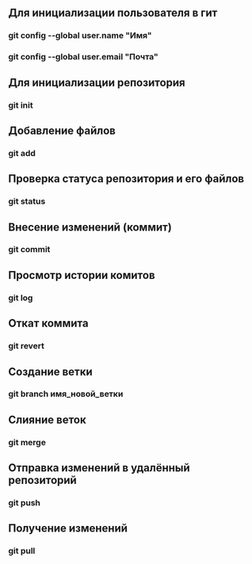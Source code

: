 ## Для инициализации пользователя в гит
### git config --global user.name "Имя"
### git config --global user.email "Почта"

## Для инициализации репозитория
### git init

## Добавление файлов
### git add

## Проверка статуса репозитория и его файлов
### git status

## Внесение изменений (коммит)
### git commit

## Просмотр истории комитов
### git log

## Откат коммита
### git revert

## Создание ветки
### git branch имя_новой_ветки

## Слияние веток
### git merge

## Отправка изменений в удалённый репозиторий
### git push

## Получение изменений
### git pull